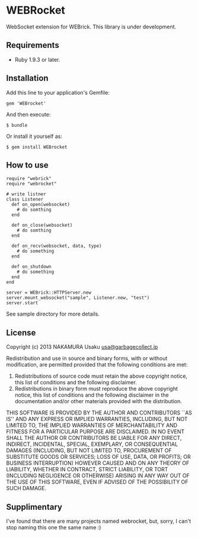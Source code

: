 WEBRocket
=========

WebSocket extension for WEBrick.
This library is under development.


Requirements
------------

+ Ruby 1.9.3 or later.


Installation
------------

Add this line to your application's Gemfile:

    gem 'WEBrocket'

And then execute:

    $ bundle

Or install it yourself as:

    $ gem install WEBrocket


How to use
----------

    require "webrick"
    require "webrocket"
    
    # write listner
    class Listener
      def on_open(websocket)
        # do somthing
      end
    
      def on_close(websocket)
        # do somthing
      end
    
      def on_recv(websocket, data, type)
        # do something
      end
    
      def on_shutdown
        # do something
      end
    end
    
    server = WEBrick::HTTPServer.new
    server.mount_websocket("sample", Listener.new, "test")
    server.start

See sample directory for more details.


License
-------

Copyright (c) 2013 NAKAMURA Usaku usa@garbagecollect.jp

Redistribution and use in source and binary forms, with or without
modification, are permitted provided that the following conditions are met:

1. Redistributions of source code must retain the above copyright notice,
   this list of conditions and the following disclaimer.
2. Redistributions in binary form must reproduce the above copyright notice,
   this list of conditions and the following disclaimer in the documentation
   and/or other materials provided with the distribution.

THIS SOFTWARE IS PROVIDED BY THE AUTHOR AND CONTRIBUTORS ``AS IS'' AND ANY
EXPRESS OR IMPLIED WARRANTIES, INCLUDING, BUT NOT LIMITED TO, THE IMPLIED
WARRANTIES OF MERCHANTABILITY AND FITNESS FOR A PARTICULAR PURPOSE ARE
DISCLAIMED. IN NO EVENT SHALL THE AUTHOR OR CONTRIBUTORS BE LIABLE FOR ANY
DIRECT, INDIRECT, INCIDENTAL, SPECIAL, EXEMPLARY, OR CONSEQUENTIAL DAMAGES
(INCLUDING, BUT NOT LIMITED TO, PROCUREMENT OF SUBSTITUTE GOODS OR SERVICES;
LOSS OF USE, DATA, OR PROFITS; OR BUSINESS INTERRUPTION) HOWEVER CAUSED AND
ON ANY THEORY OF LIABILITY, WHETHER IN CONTRACT, STRICT LIABILITY, OR TORT
(INCLUDING NEGLIGENCE OR OTHERWISE) ARISING IN ANY WAY OUT OF THE USE OF THIS
SOFTWARE, EVEN IF ADVISED OF THE POSSIBILITY OF SUCH DAMAGE.


Supplimentary
-------------

I've found that there are many projects named webrocket, but, sorry, I can't
stop naming this one the same name :)
